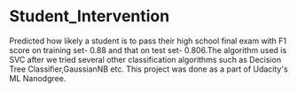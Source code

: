 # Student_Intervention
Predicted how likely a student is to pass their high school final exam with F1 score on training set- 0.88 and that on test set- 0.806.The algorithm used is SVC after we tried several other classification algorithms such as Decision Tree Classifier,GaussianNB etc.
This project was done as a part of Udacity's ML Nanodgree.
